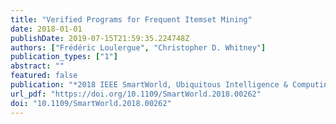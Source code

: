 ```yaml
---
title: "Verified Programs for Frequent Itemset Mining"
date: 2018-01-01
publishDate: 2019-07-15T21:59:35.224748Z
authors: ["Frédéric Loulergue", "Christopher D. Whitney"]
publication_types: ["1"]
abstract: ""
featured: false
publication: "*2018 IEEE SmartWorld, Ubiquitous Intelligence & Computing, Advanced & Trusted Computing, Scalable Computing & Communications, Cloud & Big Data Computing, Internet of People and Smart City Innovation, SmartWorld/SCALCOM/UIC/ATC/CBDCom/IOP/SCI 2018, Guangzhou, China, October 8-12, 2018*"
url_pdf: "https://doi.org/10.1109/SmartWorld.2018.00262"
doi: "10.1109/SmartWorld.2018.00262"
---
```


